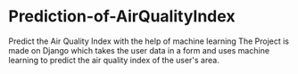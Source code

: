 # Prediction-of-AirQualityIndex
Predict the Air Quality Index with the help of machine learning
The Project is made on Django which takes the user data in a form and uses machine learning to predict the air quality index of the user's area.
